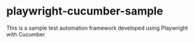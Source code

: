 # playwright-cucumber-sample
This is a sample test automation framework developed using Playwright with Cucumber
